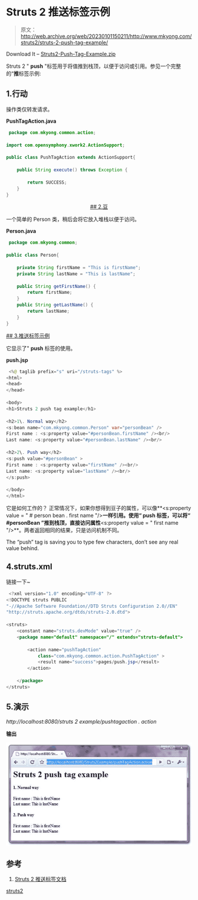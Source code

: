 # Struts 2 推送标签示例

> 原文：<http://web.archive.org/web/20230101150211/http://www.mkyong.com/struts2/struts-2-push-tag-example/>

Download It – [Struts2-Push-Tag-Example.zip](http://web.archive.org/web/20190304032830/http://www.mkyong.com/wp-content/uploads/2010/07/Struts2-Push-Tag-Example.zip)

Struts 2 " **push** "标签用于将值推到栈顶，以便于访问或引用。参见一个完整的“**推**标签示例:

## 1.行动

操作类仅转发请求。

**PushTagAction.java**

```java
 package com.mkyong.common.action;

import com.opensymphony.xwork2.ActionSupport;

public class PushTagAction extends ActionSupport{

	public String execute() throws Exception {

		return SUCCESS;
	}
} 
```

 <ins class="adsbygoogle" style="display:block; text-align:center;" data-ad-format="fluid" data-ad-layout="in-article" data-ad-client="ca-pub-2836379775501347" data-ad-slot="6894224149">## 2.豆

一个简单的 Person 类，稍后会将它放入堆栈以便于访问。

**Person.java**

```java
 package com.mkyong.common;

public class Person{

	private String firstName = "This is firstName";
	private String lastName = "This is lastName";

	public String getFirstName() {
		return firstName;
	}
	public String getLastName() {
		return lastName;
	}
} 
```

 <ins class="adsbygoogle" style="display:block" data-ad-client="ca-pub-2836379775501347" data-ad-slot="8821506761" data-ad-format="auto" data-ad-region="mkyongregion">## 3.推送标签示例

它显示了" **push** 标签的使用。

**push.jsp**

```java
 <%@ taglib prefix="s" uri="/struts-tags" %>
<html>
<head>
</head>

<body>
<h1>Struts 2 push tag example</h1>

<h2>1\. Normal way</h2>
<s:bean name="com.mkyong.common.Person" var="personBean" />
First name : <s:property value="#personBean.firstName" /><br/>
Last name: <s:property value="#personBean.lastName" /><br/>

<h2>2\. Push way</h2>
<s:push value="#personBean" >
First name : <s:property value="firstName" /><br/>
Last name: <s:property value="lastName" /><br/>
</s:push>

</body>
</html> 
```

它是如何工作的？
正常情况下，如果你想得到豆子的属性，可以像**<s:property value = " # person bean . first name "/>**一样引用。使用“ **push** 标签，可以将“ **#personBean** ”推到栈顶，直接访问属性**<s:property value = " first name "/>**。两者返回相同的结果，只是访问机制不同。

The “push” tag is saving you to type few characters, don’t see any real value behind.

## 4.struts.xml

链接一下~

```java
 <?xml version="1.0" encoding="UTF-8" ?>
<!DOCTYPE struts PUBLIC
"-//Apache Software Foundation//DTD Struts Configuration 2.0//EN"
"http://struts.apache.org/dtds/struts-2.0.dtd">

<struts>
 	<constant name="struts.devMode" value="true" />
	<package name="default" namespace="/" extends="struts-default">

		<action name="pushTagAction" 
			class="com.mkyong.common.action.PushTagAction" >
			<result name="success">pages/push.jsp</result>
		</action>

	</package>
</struts> 
```

## 5.演示

*http://localhost:8080/struts 2 example/pushtagaction . action*

**输出**

![Struts 2 push tag example](img/72e8f8b3dc280f2faa314575e90a7dc8.png "Struts2-Push-Tag-Example")

## 参考

1.  [Struts 2 推送标签文档](http://web.archive.org/web/20190304032830/http://struts.apache.org/2.1.8/docs/push.html)

[struts2](http://web.archive.org/web/20190304032830/http://www.mkyong.com/tag/struts2/)







